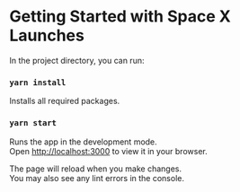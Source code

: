 # Getting Started with Space X Launches

In the project directory, you can run:

### `yarn install`

Installs all required packages.

### `yarn start`

Runs the app in the development mode.\
Open [http://localhost:3000](http://localhost:3000) to view it in your browser.

The page will reload when you make changes.\
You may also see any lint errors in the console.